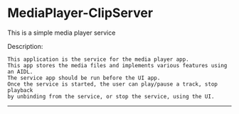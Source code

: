 # MediaPlayer-ClipServer
This is a simple media player service


Description: 

    This application is the service for the media player app.
    This app stores the media files and implements various features using an AIDL.
    The service app should be run before the UI app. 
    Once the service is started, the user can play/pause a track, stop playback 
    by unbinding from the service, or stop the service, using the UI.


**************************************************************************

